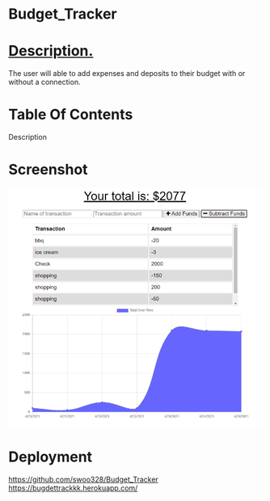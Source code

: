 # Budget_Tracker

# [ Description. ](#desc)
The user will able to add expenses and deposits to their budget with or without a connection. 

# Table Of Contents
<a name="desc">Description</a>

# Screenshot
![](public/graph.PNG)

# Deployment
https://github.com/swoo328/Budget_Tracker
https://bugdettrackkk.herokuapp.com/
